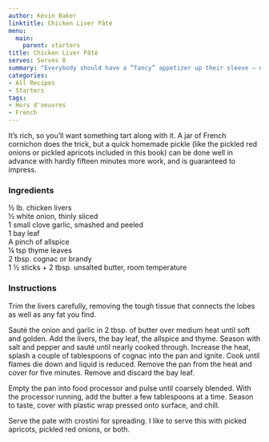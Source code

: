 ```yaml
---
author: Kevin Baker
linktitle: Chicken Liver Pâté
menu:
  main:
    parent: starters
title: Chicken Liver Pâté
serves: Serves 8
summary: "Everybody should have a “fancy” appetizer up their sleeve – one that doesn’t break the bank or trap you in the kitchen away from your guests. This is one of mine: a silken, buttery French pâté that you can make ahead and requiring little more than inexpensive chicken livers. "
categories:
- All Recipes
- Starters
tags: 
- Hors d'oeuvres 
- French
---
```

It’s rich, so you’ll want something tart along with it. A jar of French cornichon does the trick, but a quick homemade pickle (like the pickled red onions or pickled apricots included in this book) can be done well in advance with hardly fifteen minutes more work, and is guaranteed to impress.

### Ingredients

<div class="ingredient-list">

½ lb. chicken livers  
½ white onion, thinly sliced  
1 small clove garlic, smashed and peeled  
1 bay leaf  
A pinch of allspice  
¼ tsp thyme leaves  
2 tbsp. cognac or brandy  
1 ½ sticks + 2 tbsp. unsalted butter, room temperature   

</div>

### Instructions

Trim the livers carefully, removing the tough tissue that connects the lobes as well as any fat you find.

Sauté the onion and garlic in 2 tbsp. of butter over medium heat until soft and golden.  Add the livers, the bay leaf, the allspice and thyme. Season with salt and pepper and sauté until nearly cooked through. Increase the heat, splash a couple of tablespoons of cognac into the pan and ignite. Cook until flames die down and liquid is reduced. Remove the pan from the heat and cover for five minutes. Remove and discard the bay leaf.

Empty the pan into food processor and pulse until coarsely blended. With the processor running, add the butter a few tablespoons at a time. Season to taste, cover with plastic wrap pressed onto surface, and chill. 

Serve the pate with crostini for spreading. I like to serve this with picked apricots, pickled red onions, or both.